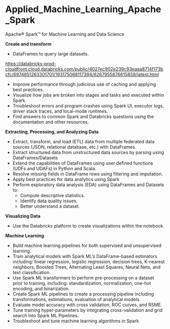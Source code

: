 # Applied_Machine_Learning_Apache_Spark
Apache® Spark™ for Machine Learning and Data Science
                                                        

**Create and transform** 

- DataFrames to query large datasets.

https://databricks-prod-cloudfront.cloud.databricks.com/public/4027ec902e239c93eaaa8714f173bcfc/6974851263301701/193175068117394/6267955876615859/latest.html

- Improve performance through judicious use of caching and applying best practices.
- Visualize how jobs are broken into stages and tasks and executed within Spark.
- Troubleshoot errors and program crashes using Spark UI, executor logs, driver stack traces, and local-mode runtimes.
- Find answers to common Spark and Databricks questions using the documentation and other resources.

**Extracting, Processing, and Analyzing Data**

- Extract, transform, and load (ETL) data from multiple federated data sources (JSON, relational database, etc.) with DataFrames.
- Extract structured data from unstructured data sources by parsing using DataFrames/Datasets
- Extend the capabilities of DataFrames using user defined functions (UDFs and UDAFs) in Python and Scala.
- Resolve missing fields in DataFrame rows using filtering and imputation.
- Apply best practices for data analytics using Spark
- Perform exploratory data analysis (EDA) using DataFrames and Datasets to:
    - Compute descriptive statistics.
    - Identify data quality issues.
    - Better understand a dataset.

**Visualizing Data**

- Use the Databricks platform to create visualizations within the notebook.

**Machine Learning**

- Build machine learning pipelines for both supervised and unsupervised learning.
- Train analytical models with Spark ML’s DataFrame-based estimators including: linear regression, logistic regression, decision trees, K-nearest neighbors, Boosted Trees, Alternating Least Squares, Neural Nets, and text classification.
- Use Spark ML transformers to perform pre-processing on a dataset prior to training, including: standardization, normalization, one-hot encoding, and binarization.
- Create Spark ML pipelines to create a processing pipeline including transformations, estimations, evaluation of analytical models.
- Evaluate model accuracy with cross validation, ROC curves, and RSME.
- Tune training hyper-parameters by integrating cross-validation and grid search into Spark ML Pipelines.
- Troubleshoot and tune machine learning algorithms in Spark
